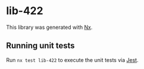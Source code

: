 # lib-422

This library was generated with [Nx](https://nx.dev).

## Running unit tests

Run `nx test lib-422` to execute the unit tests via [Jest](https://jestjs.io).

